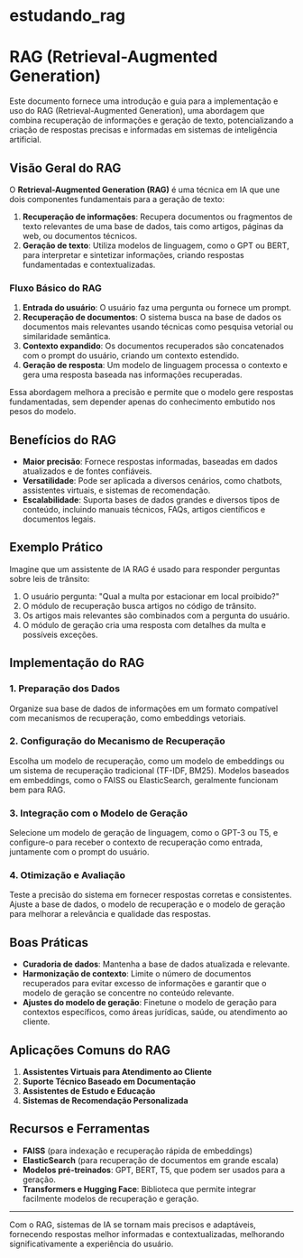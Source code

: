 # estudando_rag

# RAG (Retrieval-Augmented Generation)

Este documento fornece uma introdução e guia para a implementação e uso do RAG (Retrieval-Augmented Generation), uma abordagem que combina recuperação de informações e geração de texto, potencializando a criação de respostas precisas e informadas em sistemas de inteligência artificial.

## Visão Geral do RAG

O **Retrieval-Augmented Generation (RAG)** é uma técnica em IA que une dois componentes fundamentais para a geração de texto:

1. **Recuperação de informações**: Recupera documentos ou fragmentos de texto relevantes de uma base de dados, tais como artigos, páginas da web, ou documentos técnicos.
2. **Geração de texto**: Utiliza modelos de linguagem, como o GPT ou BERT, para interpretar e sintetizar informações, criando respostas fundamentadas e contextualizadas.

### Fluxo Básico do RAG

1. **Entrada do usuário**: O usuário faz uma pergunta ou fornece um prompt.
2. **Recuperação de documentos**: O sistema busca na base de dados os documentos mais relevantes usando técnicas como pesquisa vetorial ou similaridade semântica.
3. **Contexto expandido**: Os documentos recuperados são concatenados com o prompt do usuário, criando um contexto estendido.
4. **Geração de resposta**: Um modelo de linguagem processa o contexto e gera uma resposta baseada nas informações recuperadas.

Essa abordagem melhora a precisão e permite que o modelo gere respostas fundamentadas, sem depender apenas do conhecimento embutido nos pesos do modelo.

## Benefícios do RAG

- **Maior precisão**: Fornece respostas informadas, baseadas em dados atualizados e de fontes confiáveis.
- **Versatilidade**: Pode ser aplicada a diversos cenários, como chatbots, assistentes virtuais, e sistemas de recomendação.
- **Escalabilidade**: Suporta bases de dados grandes e diversos tipos de conteúdo, incluindo manuais técnicos, FAQs, artigos científicos e documentos legais.

## Exemplo Prático

Imagine que um assistente de IA RAG é usado para responder perguntas sobre leis de trânsito:

1. O usuário pergunta: "Qual a multa por estacionar em local proibido?"
2. O módulo de recuperação busca artigos no código de trânsito.
3. Os artigos mais relevantes são combinados com a pergunta do usuário.
4. O módulo de geração cria uma resposta com detalhes da multa e possíveis exceções.

## Implementação do RAG

### 1. Preparação dos Dados

Organize sua base de dados de informações em um formato compatível com mecanismos de recuperação, como embeddings vetoriais.

### 2. Configuração do Mecanismo de Recuperação

Escolha um modelo de recuperação, como um modelo de embeddings ou um sistema de recuperação tradicional (TF-IDF, BM25). Modelos baseados em embeddings, como o FAISS ou ElasticSearch, geralmente funcionam bem para RAG.

### 3. Integração com o Modelo de Geração

Selecione um modelo de geração de linguagem, como o GPT-3 ou T5, e configure-o para receber o contexto de recuperação como entrada, juntamente com o prompt do usuário.

### 4. Otimização e Avaliação

Teste a precisão do sistema em fornecer respostas corretas e consistentes. Ajuste a base de dados, o modelo de recuperação e o modelo de geração para melhorar a relevância e qualidade das respostas.

## Boas Práticas

- **Curadoria de dados**: Mantenha a base de dados atualizada e relevante.
- **Harmonização de contexto**: Limite o número de documentos recuperados para evitar excesso de informações e garantir que o modelo de geração se concentre no conteúdo relevante.
- **Ajustes do modelo de geração**: Finetune o modelo de geração para contextos específicos, como áreas jurídicas, saúde, ou atendimento ao cliente.

## Aplicações Comuns do RAG

1. **Assistentes Virtuais para Atendimento ao Cliente**
2. **Suporte Técnico Baseado em Documentação**
3. **Assistentes de Estudo e Educação**
4. **Sistemas de Recomendação Personalizada**

## Recursos e Ferramentas

- **FAISS** (para indexação e recuperação rápida de embeddings)
- **ElasticSearch** (para recuperação de documentos em grande escala)
- **Modelos pré-treinados**: GPT, BERT, T5, que podem ser usados para a geração.
- **Transformers e Hugging Face**: Biblioteca que permite integrar facilmente modelos de recuperação e geração.

---

Com o RAG, sistemas de IA se tornam mais precisos e adaptáveis, fornecendo respostas melhor informadas e contextualizadas, melhorando significativamente a experiência do usuário.
